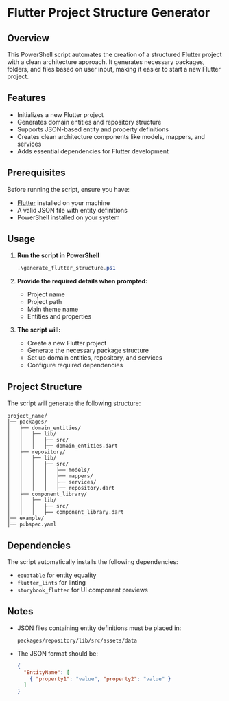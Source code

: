 # Flutter Project Structure Generator

## Overview
This PowerShell script automates the creation of a structured Flutter project with a clean architecture approach. It generates necessary packages, folders, and files based on user input, making it easier to start a new Flutter project.

## Features
- Initializes a new Flutter project
- Generates domain entities and repository structure
- Supports JSON-based entity and property definitions
- Creates clean architecture components like models, mappers, and services
- Adds essential dependencies for Flutter development

## Prerequisites
Before running the script, ensure you have:
- [Flutter](https://flutter.dev/) installed on your machine
- A valid JSON file with entity definitions
- PowerShell installed on your system

## Usage
1. **Run the script in PowerShell**
   ```powershell
   .\generate_flutter_structure.ps1
   ```
2. **Provide the required details when prompted:**
   - Project name
   - Project path
   - Main theme name
   - Entities and properties

3. **The script will:**
   - Create a new Flutter project
   - Generate the necessary package structure
   - Set up domain entities, repository, and services
   - Configure required dependencies

## Project Structure
The script will generate the following structure:
```
project_name/
│── packages/
│   ├── domain_entities/
│   │   ├── lib/
│   │   │   ├── src/
│   │   │   ├── domain_entities.dart
│   ├── repository/
│   │   ├── lib/
│   │   │   ├── src/
│   │   │   │   ├── models/
│   │   │   │   ├── mappers/
│   │   │   │   ├── services/
│   │   │   │   ├── repository.dart
│   ├── component_library/
│   │   ├── lib/
│   │   │   ├── src/
│   │   │   ├── component_library.dart
│── example/
│── pubspec.yaml
```

## Dependencies
The script automatically installs the following dependencies:
- `equatable` for entity equality
- `flutter_lints` for linting
- `storybook_flutter` for UI component previews

## Notes
- JSON files containing entity definitions must be placed in:
  ```
  packages/repository/lib/src/assets/data
  ```
- The JSON format should be:
  ```json
  {
    "EntityName": [
      { "property1": "value", "property2": "value" }
    ]
  }
  ```

